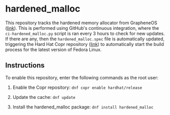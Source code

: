 # hardened_malloc
This repository tracks the hardened memory allocator from GrapheneOS ([link](https://github.com/GrapheneOS/hardened_malloc)). This is performed using GitHub's continuous integration, where the `ci-hardened_malloc.py` script is ran every 3 hours to check for new updates. If there are any, then the `hardened_malloc.spec` file is automatically updated, triggering the Hard Hat Copr repository ([link](https://copr.fedorainfracloud.org/coprs/hardhat/release)) to automatically start the build process for the latest version of Fedora Linux.

## Instructions
To enable this repository, enter the following commands as the root user:

1. Enable the Copr repository: `dnf copr enable hardhat/release`

2. Update the cache: `dnf update`

3. Install the hardened_malloc package: `dnf install hardened_malloc`
